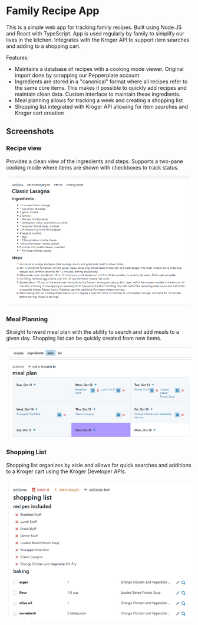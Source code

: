 # Family Recipe App

This is a simple web app for tracking family recipes. Built using Node.JS and React with TypeScript. App is used regularly by family to simplify our lives in the kitchen. Integrates with the Kroger API to support item searches and adding to a shopping cart.

Features:

- Maintains a database of recipes with a cooking mode viewer. Original import done by scrapping our Pepperplate account.
- Ingredients are stored in a "canonical" format where all recipes refer to the same core items. This makes it possible to quickly add recipes and maintain clean data. Custom interface to maintain these ingredients.
- Meal planning allows for tracking a week and creating a shopping list
- Shopping list integrated with Kroger API allowing for item searches and Kroger cart creation

## Screenshots

### Recipe view

Provides a clean view of the ingredients and steps. Supports a two-pane cooking mode where items are shown with checkboxes to track status.

![Recipe view](/docs/recipe.png)

### Meal Planning

Straight forward meal plan with the ability to search and add meals to a given day. Shopping list can be quickly created from new items.

![Meal planning](/docs/meal_plan.png)

### Shopping List

Shopping list organizes by aisle and allows for quick searches and additions to a Kroger cart using the Kroger Developer APIs.

![Shopping list](/docs/shopping.png)
